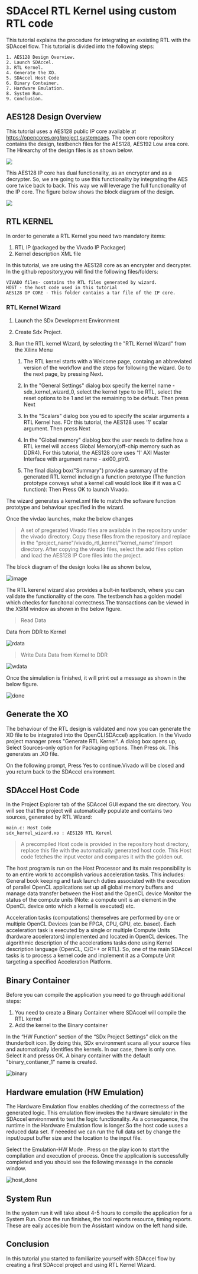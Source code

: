 # SDAccel RTL Kernel using custom RTL code

This tutorial explains the procedure for integrating an exsisting RTL with the SDAccel flow. This tutorial is divided into the following steps:

	1. AES128 Design Overview.
	2. Launch SDAccel.
	3. RTL Kernel.
	4. Generate the XO.
	5. SDAccel Host Code
	6. Binary Container.
	7. Hardware Emulation.
	8. System Run.
	9. Conclusion.

## AES128 Design Overview
This tutorial uses a AES128 public IP core available at https://opencores.org/project,systemcaes. The open core repository contains the design, testbench files for the AES128, AES192 Low area core. The Hirearchy of the design files is as shown below.

![](https://user-images.githubusercontent.com/32319498/38529264-abcea81c-3c18-11e8-9500-ca1cdc150b91.png)

This AES128 IP core has dual functionality, as an encrypter and as a decrypter. So, we are going to use this functionality  by integrating the AES core twice back to back. This way we will leverage the full functionality of the IP core. The figure below shows the block diagram of the design.

![](https://user-images.githubusercontent.com/32319498/31142684-e1b2e09c-a82f-11e7-9741-ce0f1c4ce054.png)
## RTL KERNEL

In order to generate a RTL Kernel you need two mandatory items:
1. RTL IP (packaged by the Vivado IP Packager)
2. Kernel description XML file

In this tutorial, we are using the AES128 core as an encrypter and decrypter. In the github repository,you will find the following files/folders:

	VIVADO files- contains the RTL files generated by wizard.
	HOST - the host code used in this tutorial
 	AES128 IP CORE - This folder contains a tar file of the IP core.

### RTL Kernel Wizard

1. Launch the SDx Development Environment
2. Create Sdx Project.
3. Run the RTL kernel Wizard, by selecting the "RTL Kernel Wizard" from the Xilinx Menu

	1. The RTL kernel starts with a Welcome page, containg an abbreviated version of the workflow and the steps for following the wizard. Go to the next page, by pressing Next.
       
      2. In the "General Settings" dialog box specify the kernel name - sdx_kernel_wizard_0, select the kernel type to be RTL, select the reset options to be 1 and let the remaining to be default. Then press Next
	
	3. In the "Scalars" dialog box you ed to specify the scalar arguments a RTL Kernel has. FOr this tutorial, the AES128 uses '1' scalar argument. Then press Next
	
	4. In the "Global memory" diablog box the user needs to define how a RTL kernel will access Global Memory(off-chip memory such as DDR4). For this tutorial, the AES128 core uses '1' AXI Master Interface with argument name - axi00_ptr0.
    	
	5. The final dialog box("Summary") provide a summary of the generated RTL kernel includign a function prototype (The function prototype conveys what a kernel call would look like if it was a C function): Then Press OK to launch Vivado.

The wizard generates a kernel.xml file to match the software function prototype and behaviour specified in the wizard.

Once the vivdao launches, make the below changes 

> A set of pregerated Vivado files are available in the repository under the vivado directory. Copy these files from the repository and replace in the "project_name"/vivado_rtl_kernel/"kernel_name"/import directory.
> After copying the vivado files, select the add files option and load the AES128 IP Core files into the project.

The block diagram of the design looks like as shown below,

![image](https://user-images.githubusercontent.com/32319498/45783287-376f1b00-bc1a-11e8-8dd6-61fbfd385ba1.png)

The RTL kerenel wizard also provides a bult-in testbench, where you can validate the functionality of the core. The testbench has a golden model which checks for funcitonal correctness.The transactions can be viewed in the XSIM window as shown in the below figure. 

> Read Data

 Data from DDR to Kernel
    
![rdata](https://user-images.githubusercontent.com/32319498/45983952-b6e25d00-c013-11e8-9fab-ffac64225421.PNG)

> Write Data
  Data from Kernel to DDR

![wdata](https://user-images.githubusercontent.com/32319498/45984003-f4df8100-c013-11e8-82d8-63e7089f2d21.PNG)

Once the simulation is finished, it will print out a message as shown in the below figure.

![done](https://user-images.githubusercontent.com/32319498/45984105-5dc6f900-c014-11e8-8479-fc01a159fc97.PNG)

## Generate the XO

The behaviour of the RTL design is validated and now you can generate the XO file to be integrated into the OpenCL(SDAccel) application. In the Vivado project manager press "Generate RTL Kernel". A dialog box opens up, Select Sources-only option for Packaging options. Then Press ok. This generates an .XO file. 

On the following prompt, Press Yes to continue.Vivado will be closed and you return back to the SDAccel environment.

## SDAccel Host Code

In the Project Explorer tab of the SDAccel GUI expand the src directory. You will see that the project will automatically populate and contains two sources, generated by RTL Wizard:

	main.c: Host Code
	sdx_kernel_wizard.xo : AES128 RTL Kerenl

> A precompiled Host code is provided in the repository host directory, replace this file with the automatically generated host code. This Host code fetches the input vector and compares it with the golden out.

The host program is run on the Host Processor and its main responsibility is to an entire work to accomplish various
acceleration tasks. This includes:
  General book keeping and task launch duties associated with the execution of parallel OpenCL applications
  set up all global memory buffers and manage data transfer between the Host and the OpenCL device
  Monitor the status of the compute units (Note: a compute unit is an element in the OpenCL device onto which a kernel is executed) etc.

   Acceleration tasks (computations) themselves are performed by one or multiple OpenCL Devices (can be FPGA, CPU, GPU, etc. based). Each acceleration task is executed by a single or multiple Compute Units (hardware accelerators) implemented and located in OpenCL devices. The algorithmic description of the accelerations tasks done using Kernel description language (OpenCL, C/C++ or RTL). So, one of the main SDAccel tasks is to process a kernel code and implement it as a Compute Unit targeting a specified Acceleration Platform.

## Binary Container

Before you can compile the application you need to go through additional steps:
   1. You need to create a Binary Container where SDAccel will compile the RTL kernel
   2. Add the kernel to the Binary container

In the “HW Function” section of the “SDx Project Settings” click on the thunderbolt icon. By doing this, SDx environment scans all your source files and automatically identifies the kernels. In our case, there is only one. Select it and presss OK. A binary container with the default "binary_contianer_1" name is created.

![binary](https://user-images.githubusercontent.com/32319498/45984347-8bf90880-c015-11e8-80eb-4bef03ebba9f.PNG)


## Hardware emulation (HW Emulation)

The Hardware Emulation flow enables checking of the correctness of the generated logic. This emulation flow invokes the hardware simulator in the SDAccel environment to test the logic functionality. As a consequence, the runtime in the Hardware Emulation flow is longer.So the host code uuses a reduced data set. If neeeded we can run the full data set by change the input/ouput buffer size and the location to the input file.

Select the Emulation-HW Mode . Press on the play icon to start the compilation and execution of process. Once the application is successfully completed and you should see the following message in the console window.

![host_done](https://user-images.githubusercontent.com/32319498/45984752-653bd180-c017-11e8-9da0-e7c5e905fe3e.PNG)


## System Run
 In the system run it will take about 4-5 hours to compile the application for a System Run. Once the run finishes, the tool reports resource, timing reports. These are eaily accesible from the Assistant window on the left hand side.

## Conclusion
In this tutorial you started to familiarize yourself with SDAccel flow by creating a first SDAccel project and using RTL Kernel Wizard.

